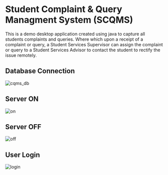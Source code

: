 # Student Complaint & Query Managment System (SCQMS)

This is a demo desktop application created using java to capture all students complaints and queries. Where which upon a receipt of a complaint or query, a Student Services Supervisor can assign the complaint or query to a Student Services Advisor to contact the student to
rectify the issue remotely.

## Database Connection
![cqms_db](https://user-images.githubusercontent.com/47528508/226965064-bad54e05-a44f-4bc9-bdfa-38eb615c939b.png)

## Server ON
![on](https://user-images.githubusercontent.com/47528508/229264754-24c30f5d-f61a-4bcd-b1d6-d0b815ee3362.PNG)

## Server OFF
![off](https://user-images.githubusercontent.com/47528508/229264782-9e700dd8-1b1f-4e0f-9f99-dfaabace2e87.PNG)

## User Login
![login](https://user-images.githubusercontent.com/47528508/229264828-6ce95b62-26d7-4440-b760-6ca465c7e810.PNG)
